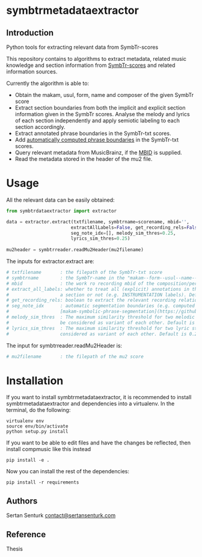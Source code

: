 symbtrmetadataextractor
===========

Introduction
------------
Python tools for extracting relevant data from SymbTr-scores

This repository contains to algorithms to extract metadata, related music knowledge and section information from [SymbTr-scores](https://github.com/MTG/SymbTr) and related information sources. 

Currently the algorithm is able to:
- Obtain the makam, usul, form, name and composer of the given SymbTr score
- Extract section boundaries from both the implicit and explicit section information given in the SymbTr scores. Analyse the melody and lyrics of each section independently and apply semiotic labeling to each section accordingly.
- Extract annotated phrase boundaries in the SymbTr-txt scores.
- Add [automatically computed phrase boundaries](https://github.com/MTG/makam-symbolic-phrase-segmentation) in the SymbTr-txt scores.
- Query relevant metadata from MusicBrainz, if the [MBID](https://musicbrainz.org/doc/MusicBrainz_Identifier) is supplied.
- Read the metadata stored in the header of the mu2 file.

Usage
=======
All the relevant data can be easily obtained:

```python
from symbtrdataextractor import extractor

data = extractor.extract(txtfilename, symbtrname=scorename, mbid='', 
                        extractAllLabels=False, get_recording_rels=False, 
                        seg_note_idx=[], melody_sim_thres=0.25, 
                        lyrics_sim_thres=0.25)
                        
mu2header = symbtrreader.readMu2Header(mu2filename)
```

The inputs for extractor.extract are:
```python
# txtfilename       : the filepath of the SymbTr-txt score
# symbtrname        : the SymbTr-name in the "makam--form--usul--name--composer" format.
# mbid              : the work ro recording mbid of the composition/performance related to the score
# extract_all_labels: whether to treat all (explicit) annotations in the lyrics as 
#					a section or not (e.g. INSTRUMENTATION labels). Default is False.
# get_recording_rels: boolean to extract the relevant recording relations from MusicBrainz
# seg_note_idx      : automatic segmentation boundaries (e.g. computed by 
#                   [makam-symbolic-phrase-segmentation](https://github.com/MTG/makam-symbolic-phrase-segmentation))
# melody_sim_thres  : The maximum similarity threshold for two melodic stuctures to 
#					be considered as variant of each other. Default is 0.25.
# lyrics_sim_thres  : The maximum similarity threshold for two lyric stuctures to be 
#					considered as variant of each other. Default is 0.25.
```

The input for symbtrreader.readMu2Header is:
```python
# mu2filename       : the filepath of the mu2 score
```

Installation
============

If you want to install symbtrmetadataextractor, it is recommended to install symbtrmetadataextractor and dependencies into a virtualenv. In the terminal, do the following:

    virtualenv env
    source env/bin/activate
    python setup.py install

If you want to be able to edit files and have the changes be reflected, then
install compmusic like this instead

    pip install -e .

Now you can install the rest of the dependencies:

    pip install -r requirements

Authors
-------
Sertan Senturk
contact@sertansenturk.com

Reference
-------
Thesis
